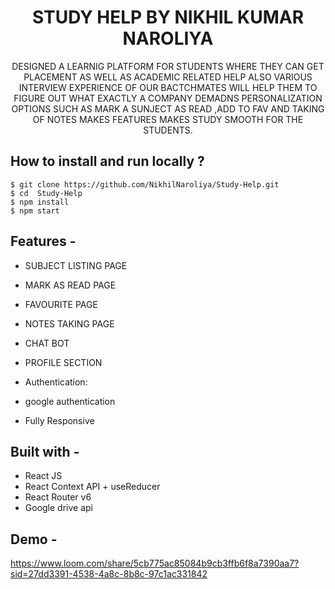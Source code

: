 <div align="center">
  
# STUDY HELP BY NIKHIL KUMAR NAROLIYA
  DESIGNED A LEARNIG PLATFORM FOR STUDENTS WHERE THEY CAN GET PLACEMENT AS WELL AS ACADEMIC RELATED HELP ALSO VARIOUS INTERVIEW EXPERIENCE OF OUR BACTCHMATES WILL HELP THEM TO FIGURE OUT WHAT EXACTLY A COMPANY DEMADNS PERSONALIZATION OPTIONS SUCH AS MARK A SUNJECT AS READ ,ADD TO FAV AND TAKING OF  NOTES MAKES FEATURES MAKES STUDY SMOOTH FOR THE STUDENTS.
</div>

## **How to install and run locally ?**

```
$ git clone https://github.com/NikhilNaroliya/Study-Help.git
$ cd  Study-Help
$ npm install
$ npm start
```
## **Features -**

 - SUBJECT LISTING PAGE
 - MARK AS READ PAGE
 - FAVOURITE PAGE
 - NOTES TAKING PAGE
 - CHAT BOT
 - PROFILE SECTION
 
 - Authentication:
 - google authentication
 - Fully Responsive

## **Built with -**

- React JS
- React Context API + useReducer
- React Router v6
- Google drive api 

## **Demo  -**
https://www.loom.com/share/5cb775ac85084b9cb3ffb6f8a7390aa7?sid=27dd3391-4538-4a8c-8b8c-97c1ac331842



